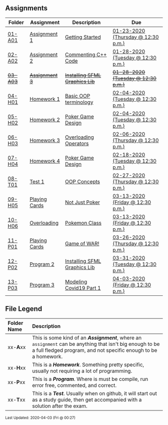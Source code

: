 ## Assignments
| Folder | Assignment | Description | Due|
 | ------------|------------|------------|------------|
 | [01-A01](https://github.com/rugbyprof/2143-Object-Oriented-Programming/tree/master/Assignments/01-A01) | [ Assignment 1 ](https://github.com/rugbyprof/2143-Object-Oriented-Programming/tree/master/Assignments/01-A01) | [ Getting Started](https://github.com/rugbyprof/2143-Object-Oriented-Programming/tree/master/Assignments/01-A01) | [01-23-2020 (Thursday @ 12:30 p.m.)](https://github.com/rugbyprof/2143-Object-Oriented-Programming/tree/master/Assignments/01-A01) |
 | [02-A02](https://github.com/rugbyprof/2143-Object-Oriented-Programming/tree/master/Assignments/02-A02) | [ Assignment 2 ](https://github.com/rugbyprof/2143-Object-Oriented-Programming/tree/master/Assignments/02-A02) | [ Commenting C++ Code](https://github.com/rugbyprof/2143-Object-Oriented-Programming/tree/master/Assignments/02-A02) | [01-28-2020 (Tuesday @ 12:30 p.m.)](https://github.com/rugbyprof/2143-Object-Oriented-Programming/tree/master/Assignments/02-A02) |
 | [~~03-A03~~](https://github.com/rugbyprof/2143-Object-Oriented-Programming/tree/master/Assignments/~~03-A03~~) | [~~Assignment 3~~](https://github.com/rugbyprof/2143-Object-Oriented-Programming/tree/master/Assignments/~~03-A03~~) | [~~Installing SFML Graphics Lib~~](https://github.com/rugbyprof/2143-Object-Oriented-Programming/tree/master/Assignments/~~03-A03~~) | [~~01-28-2020 (Tuesday @ 12:30 p.m.)~~](https://github.com/rugbyprof/2143-Object-Oriented-Programming/tree/master/Assignments/~~03-A03~~) |
 | [04-H01](https://github.com/rugbyprof/2143-Object-Oriented-Programming/tree/master/Assignments/04-H01) | [ Homework 1 ](https://github.com/rugbyprof/2143-Object-Oriented-Programming/tree/master/Assignments/04-H01) | [ Basic OOP terminology](https://github.com/rugbyprof/2143-Object-Oriented-Programming/tree/master/Assignments/04-H01) | [02-04-2020 (Tuesday @ 12:30 p.m.)](https://github.com/rugbyprof/2143-Object-Oriented-Programming/tree/master/Assignments/04-H01) |
 | [05-H02](https://github.com/rugbyprof/2143-Object-Oriented-Programming/tree/master/Assignments/05-H02) | [ Homework 2 ](https://github.com/rugbyprof/2143-Object-Oriented-Programming/tree/master/Assignments/05-H02) | [ Poker Game Design](https://github.com/rugbyprof/2143-Object-Oriented-Programming/tree/master/Assignments/05-H02) | [02-04-2020 (Tuesday @ 12:30 p.m.)](https://github.com/rugbyprof/2143-Object-Oriented-Programming/tree/master/Assignments/05-H02) |
 | [06-H03](https://github.com/rugbyprof/2143-Object-Oriented-Programming/tree/master/Assignments/06-H03) | [ Homework 3 ](https://github.com/rugbyprof/2143-Object-Oriented-Programming/tree/master/Assignments/06-H03) | [ Overloading Operators](https://github.com/rugbyprof/2143-Object-Oriented-Programming/tree/master/Assignments/06-H03) | [02-06-2020 (Thursday @ 12:30 p.m.)](https://github.com/rugbyprof/2143-Object-Oriented-Programming/tree/master/Assignments/06-H03) |
 | [07-H04](https://github.com/rugbyprof/2143-Object-Oriented-Programming/tree/master/Assignments/07-H04) | [ Homework 4 ](https://github.com/rugbyprof/2143-Object-Oriented-Programming/tree/master/Assignments/07-H04) | [ Poker Game Design](https://github.com/rugbyprof/2143-Object-Oriented-Programming/tree/master/Assignments/07-H04) | [02-18-2020 (Tuesday @ 12:30 p.m.)](https://github.com/rugbyprof/2143-Object-Oriented-Programming/tree/master/Assignments/07-H04) |
 | [08-T01](https://github.com/rugbyprof/2143-Object-Oriented-Programming/tree/master/Assignments/08-T01) | [ Test 1 ](https://github.com/rugbyprof/2143-Object-Oriented-Programming/tree/master/Assignments/08-T01) | [ OOP Concepts](https://github.com/rugbyprof/2143-Object-Oriented-Programming/tree/master/Assignments/08-T01) | [02-27-2020 (Thursday @ 12:30 p.m.)](https://github.com/rugbyprof/2143-Object-Oriented-Programming/tree/master/Assignments/08-T01) |
 | [09-H05](https://github.com/rugbyprof/2143-Object-Oriented-Programming/tree/master/Assignments/09-H05) | [ Playing Cards ](https://github.com/rugbyprof/2143-Object-Oriented-Programming/tree/master/Assignments/09-H05) | [ Not Just Poker](https://github.com/rugbyprof/2143-Object-Oriented-Programming/tree/master/Assignments/09-H05) | [03-13-2020 (Friday @ 12:30 p.m.)](https://github.com/rugbyprof/2143-Object-Oriented-Programming/tree/master/Assignments/09-H05) |
 | [10-H06](https://github.com/rugbyprof/2143-Object-Oriented-Programming/tree/master/Assignments/10-H06) | [ Overloading  ](https://github.com/rugbyprof/2143-Object-Oriented-Programming/tree/master/Assignments/10-H06) | [ Pokemon Class](https://github.com/rugbyprof/2143-Object-Oriented-Programming/tree/master/Assignments/10-H06) | [03-13-2020 (Friday @ 12:30 p.m.)](https://github.com/rugbyprof/2143-Object-Oriented-Programming/tree/master/Assignments/10-H06) |
 | [11-P01](https://github.com/rugbyprof/2143-Object-Oriented-Programming/tree/master/Assignments/11-P01) | [ Playing Cards ](https://github.com/rugbyprof/2143-Object-Oriented-Programming/tree/master/Assignments/11-P01) | [ Game of WAR!](https://github.com/rugbyprof/2143-Object-Oriented-Programming/tree/master/Assignments/11-P01) | [03-26-2020 (Thursday @ 12:30 p.m.)](https://github.com/rugbyprof/2143-Object-Oriented-Programming/tree/master/Assignments/11-P01) |
 | [12-P02](https://github.com/rugbyprof/2143-Object-Oriented-Programming/tree/master/Assignments/12-P02) | [ Program 2 ](https://github.com/rugbyprof/2143-Object-Oriented-Programming/tree/master/Assignments/12-P02) | [ Installing SFML Graphics Lib](https://github.com/rugbyprof/2143-Object-Oriented-Programming/tree/master/Assignments/12-P02) | [03-31-2020 (Tuesday @ 12:30 p.m.)](https://github.com/rugbyprof/2143-Object-Oriented-Programming/tree/master/Assignments/12-P02) |
 | [13-P03](https://github.com/rugbyprof/2143-Object-Oriented-Programming/tree/master/Assignments/13-P03) | [ Program 3 ](https://github.com/rugbyprof/2143-Object-Oriented-Programming/tree/master/Assignments/13-P03) | [ Modeling Covid19 Part 1](https://github.com/rugbyprof/2143-Object-Oriented-Programming/tree/master/Assignments/13-P03) | [04-03-2020 (Friday @ 12:30 p.m.)](https://github.com/rugbyprof/2143-Object-Oriented-Programming/tree/master/Assignments/13-P03) |

    
## File Legend

| Folder Name | Description |
|:-----------|:-------------|
|xx-**A**xx | This is some kind of an ***Assignment***, where an `assignment` can be anything that isn't big enough to be a full fledged program, and not specific enough to be a homework. |
|xx-**H**xx | This is a ***Homework***. Something pretty specific, usually not requiring a lot of programming. |
|xx-**P**xx | This is a ***Program***. Where is must be compile, run error free, commented, and correct. |
|xx-**T**xx | This is a ***Test***. Usually when on github, it will start out as a study guide, then get accompanied with a solution after the exam. |

    
<sup>Last Updated: 2020-04-03 (Fri @ 00:27)</sup>